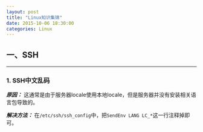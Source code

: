 ```yaml
---
layout: post
title: "Linux知识集锦"
date: 2015-10-06 18:30:00
categories: Linux
---
```


## **一、SSH**
--------

### 1. SSH中文乱码

***原因：***
这通常是由于服务器locale使用本地locale，但是服务器并没有安装相关语言包导致的。

***解决方法：***
在`/etc/ssh/ssh_config`中，把`SendEnv LANG LC_*`这一行注释掉即可。
